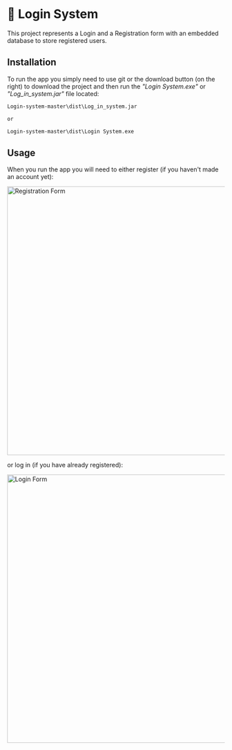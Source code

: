 # 🔐 Login System

This project represents а Login and a Registration form with an embedded database to store registered users.

## Installation

To run the app you simply need to use git or the download button (on the right) to download the project and then run the *"Login System.exe"* or *"Log_in_system.jar"* file located:

```bash
Login-system-master\dist\Log_in_system.jar

or

Login-system-master\dist\Login System.exe
```

## Usage
When you run the app you will need to either register (if you haven't made an account yet):

<img width="608" height="622" alt="Registration Form" src="https://github.com/user-attachments/assets/bb761117-baa3-44a0-b35b-10b8461c0be1" />

or log in (if you have already registered):

<img width="608" height="621" alt="Login Form" src="https://github.com/user-attachments/assets/02f2e4d5-4026-4617-888d-44db1cabea2e" />




